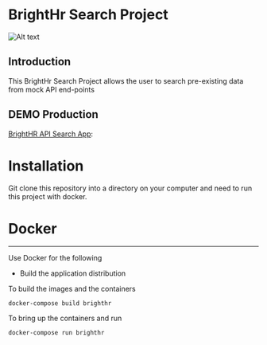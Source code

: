 # BrightHr Search Project

![Alt text](https://images.g2crowd.com/uploads/product/image/social_landscape/social_landscape_1496668668/brighthr.png)

## Introduction

This BrightHr Search Project allows the user to search pre-existing data from mock API end-points

## DEMO Production

[BrightHR API Search App](https://smstudio2008.github.io/Booking-Go-Tech/ 'BrightHR API Search App'):

# Installation

Git clone this repository into a directory on your computer and need to run this project with docker.

# Docker

---

Use Docker for the following

-   Build the application distribution

To build the images and the containers

```
docker-compose build brighthr
```

To bring up the containers and run

```
docker-compose run brighthr
```

